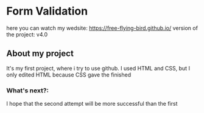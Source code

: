 # Form Validation
here you can watch my wedsite:
<https://free-flying-bird.github.io/>
version of the project: v4.0

## About my project
It's my first project, where i try to use github.
I used HTML and CSS, but I only edited HTML because CSS gave the finished

### What's next?:
I hope that the second attempt will be more successful than the first
